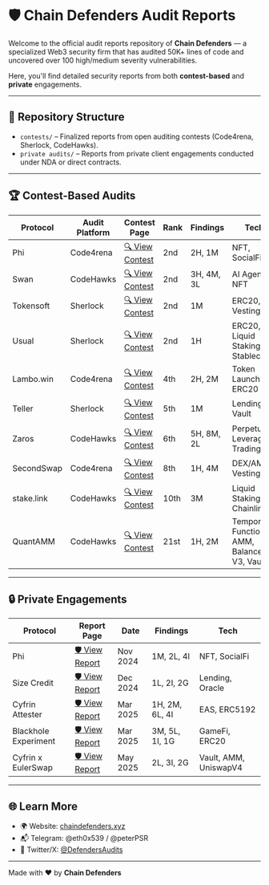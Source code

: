 # 🛡️ Chain Defenders Audit Reports

Welcome to the official audit reports repository of **Chain Defenders** — a specialized Web3 security firm that has audited 50K+ lines of code and uncovered over 100 high/medium severity vulnerabilities.

Here, you'll find detailed security reports from both **contest-based** and **private** engagements.

---

## 📁 Repository Structure

- `contests/` – Finalized reports from open auditing contests (Code4rena, Sherlock, CodeHawks).
- `private audits/` – Reports from private client engagements conducted under NDA or direct contracts.

---

## 🏆 Contest-Based Audits

| Protocol   | Audit Platform | Contest Page                                                  | Rank | Findings   | Tech                                      |
| ---------- | -------------- | ------------------------------------------------------------- | ---- | ---------- | ----------------------------------------- |
| Phi        | Code4rena      | [🔍 View Contest](https://code4rena.com/audits/2024-08-phi)           | 2nd  | 2H, 1M     | NFT, SocialFi                             |
| Swan       | CodeHawks      | [🔍 View Contest](https://codehawks.cyfrin.io/c/2024-10-swan-dria)    | 2nd  | 3H, 4M, 3L | AI Agents, NFT                            |
| Tokensoft  | Sherlock       | [🔍 View Contest](https://audits.sherlock.xyz/contests/285)           | 2nd  | 1M         | ERC20, Vesting                            |
| Usual      | Sherlock       | [🔍 View Contest](https://audits.sherlock.xyz/contests/575)           | 2nd  | 1H         | ERC20, Liquid Staking, Stablecoin         |
| Lambo.win  | Code4rena      | [🔍 View Contest](https://code4rena.com/audits/2024-12-lambowin)      | 4th  | 2H, 2M     | Token Launchpad, ERC20                    |
| Teller     | Sherlock       | [🔍 View Contest](https://audits.sherlock.xyz/contests/472)           | 5th  | 1M         | Lending, Vault                            |
| Zaros      | CodeHawks      | [🔍 View Contest](https://codehawks.cyfrin.io/c/2025-01-zaros-part-2) | 6th  | 5H, 8M, 2L | Perpetuals, Leverage Trading              |
| SecondSwap | Code4rena      | [🔍 View Contest](https://code4rena.com/audits/2024-12-secondswap)    | 8th  | 1H, 4M     | DEX/AMM, Vesting                          |
| stake.link | CodeHawks      | [🔍 View Contest](https://codehawks.cyfrin.io/c/2024-09-stakelink)    | 10th | 3M         | Liquid Staking, Chainlink                 |
| QuantAMM   | CodeHawks      | [🔍 View Contest](https://codehawks.cyfrin.io/c/2024-12-quantamm)     | 21st | 1H, 2M     | Temporal Function AMM, Balancer V3, Vault |

---

## 🔒 Private Engagements

| Protocol             | Report Page                                                                                                        | Date     | Findings       | Tech                  |
| -------------------- | ------------------------------------------------------------------------------------------------------------------ | -------- | -------------- | --------------------- |
| Phi                  | [🛡️ View Report](https://github.com/Chain-Defenders/portfolio/blob/master/private%20audits/phi-nov-2024.pdf)              | Nov 2024 | 1M, 2L, 4I     | NFT, SocialFi         |
| Size Credit          | [🛡️ View Report](https://github.com/Chain-Defenders/portfolio/blob/master/private%20audits/size-dec-2024.pdf)             | Dec 2024 | 1L, 2I, 2G     | Lending, Oracle       |
| Cyfrin Attester      | [🛡️ View Report](https://github.com/Chain-Defenders/portfolio/blob/master/private%20audits/cyfrin-attester-mar-2025.pdf)  | Mar 2025 | 1H, 2M, 6L, 4I | EAS, ERC5192          |
| Blackhole Experiment | [🛡️ View Report](https://github.com/Chain-Defenders/portfolio/blob/master/private%20audits/blackhole-mar-2025.pdf)        | Mar 2025 | 3M, 5L, 1I, 1G | GameFi, ERC20         |
| Cyfrin x EulerSwap   | [🛡️ View Report](https://github.com/Chain-Defenders/portfolio/blob/master/private%20audits/cyfrin-eulerswap-may-2025.pdf) | May 2025 | 2L, 3I, 2G     | Vault, AMM, UniswapV4 |

---

## 🌐 Learn More

- 🌍 Website: [chaindefenders.xyz](https://www.chaindefenders.xyz)
- 📬 Telegram: @eth0x539 / @peterPSR
- 🧵 Twitter/X: [@DefendersAudits](https://x.com/DefendersAudits)

---

Made with ❤️ by **Chain Defenders**
